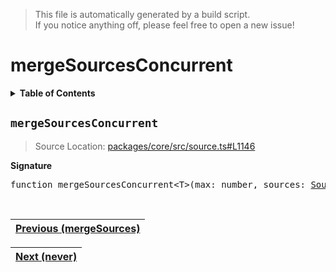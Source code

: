 > This file is automatically generated by a build script.<br>If you notice anything off, please feel free to open a new issue!

# mergeSourcesConcurrent

<details><summary><b>Table of Contents</b></summary><br>

1. [<code>mergeSourcesConcurrent</code>](#mergeSourcesConcurrent)</details>

## <a name="mergeSourcesConcurrent"></a><code>mergeSourcesConcurrent</code>

> Source Location: [packages\/core\/src\/source.ts#L1146](..\/..\/packages\/core\/src\/source.ts#L1146)

<b>Signature</b>

<pre>function mergeSourcesConcurrent&lt;T&gt;(max: number, sources: <a href="../01-api-basics/03-Source.md#Source-Interface">Source</a>&lt;T&gt;[]): <a href="../01-api-basics/03-Source.md#Source-Interface">Source</a>&lt;T&gt;</pre><br>

| [Previous \(mergeSources\)](19-mergeSources.md#readme) |
| --- |

<div align="right">

| [Next \(never\)](21-never.md#readme) |
| --- |
</div>
